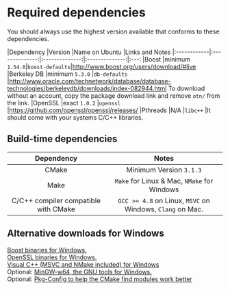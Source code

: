 Required dependencies
======
You should always use the highest version available that conforms to these dependencies.

|Dependency   |Version         |Name on Ubuntu  |Links and Notes
|:------------|:--------------:|:--------------:|:--------------:|:---:
|Boost        |minimum `1.54.0`|`boost-defaults`|http://www.boost.org/users/download/#live
|Berkeley DB  |minimum `5.3.0` |`db-defaults`   |http://www.oracle.com/technetwork/database/database-technologies/berkeleydb/downloads/index-082944.html To download without an account, copy the package download link and remove `otn/` from the link.
|OpenSSL      |exact `1.0.2`   |`openssl`       |https://github.com/openssl/openssl/releases/
|Pthreads     |N/A             |`libc++`        |It should come with your systems C/C++ libraries.

Build-time dependencies
---
Dependency                                    |Notes
:--------------------------------------------:|:---:
CMake                                         |Minimum Version `3.1.3`
Make                                          |`Make` for Linux & Mac, `NMake` for Windows
C/C++ compiler compatible with CMake          |`GCC >= 4.8` on Linux, `MSVC` on Windows, `Clang` on Mac.


Alternative downloads for Windows
---
[Boost binaries for Windows.](https://sourceforge.net/projects/boost/files/boost-binaries/)  
[OpenSSL binaries for Windows.](https://slproweb.com/products/Win32OpenSSL.html)  
[Visual C++ (MSVC and NMake included) for Windows](https://blogs.msdn.microsoft.com/vcblog/2017/03/07/msvc-the-best-choice-for-windows/)  
Optional: [MinGW-w64, the GNU tools for Windows.](http://mingw-w64.org)   
Optional: [Pkg-Config to help the CMake find modules work better](https://www.freedesktop.org/wiki/Software/pkg-config/)
